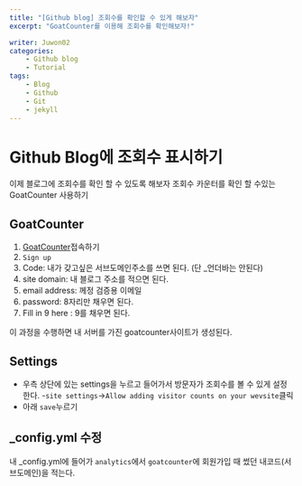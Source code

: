 ```yaml
---
title: "[Github blog] 조회수를 확인할 수 있게 해보자"
excerpt: "GoatCounter를 이용해 조회수를 확인해보자!"

writer: Juwon02
categories:
    - Github blog
    - Tutorial
tags:
    - Blog
    - Github
    - Git
    - jekyll
---
```

# Github Blog에 조회수 표시하기
이제 블로그에 조회수를 확인 할 수 있도록 해보자 조회수 카운터를 확인 할 수있는 GoatCounter 사용하기
## GoatCounter
1. [GoatCounter](https://www.goatcounter.com/signup)접속하기
2. `Sign up`
3. Code: 내가 갖고싶은 서브도메인주소를 쓰면 된다. (단 _언더바는 안된다)
4. site domain: 내 블로그 주소를 적으면 된다.
5. email address: 께정 검증용 이메일
6. password: 8자리만 채우면 된다.
7. Fill in 9 here : 9를 채우면 된다.


이 과정을 수행하면 내 서버를 가진 goatcounter사이트가 생성된다.
## Settings
- 우측 상단에 있는 settings을 누르고 들어가서 방문자가 조회수를 볼 수 있게 설정한다.
-`site settings`->`Allow adding visitor counts on your wevsite`클릭
- 아래 `save`누르기

## _config.yml 수정
내 _config.yml에 들어가 `analytics`에서 `goatcounter`에 회원가입 때 썼던 내코드(서브도메인)을 적는다.